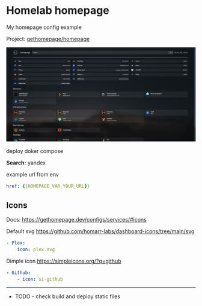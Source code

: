 # Homelab homepage


My homepage config example

Project: [gethomepage/homepage](https://github.com/gethomepage/homepage)


![example](./img/example.png)

deploy doker compose

**Search:** yandex


example url from env
```yaml
href: {{HOMEPAGE_VAR_YOUR_URL}}
```

## Icons

Docs: https://gethomepage.dev/configs/services/#icons

Default svg  https://github.com/homarr-labs/dashboard-icons/tree/main/svg
```yaml
- Plex:
    icon: plex.svg
```


Dimple icon
https://simpleicons.org/?q=github
```yaml
- Github:
    - icon: si-github
```



---

- TODO - check build and deploy static files